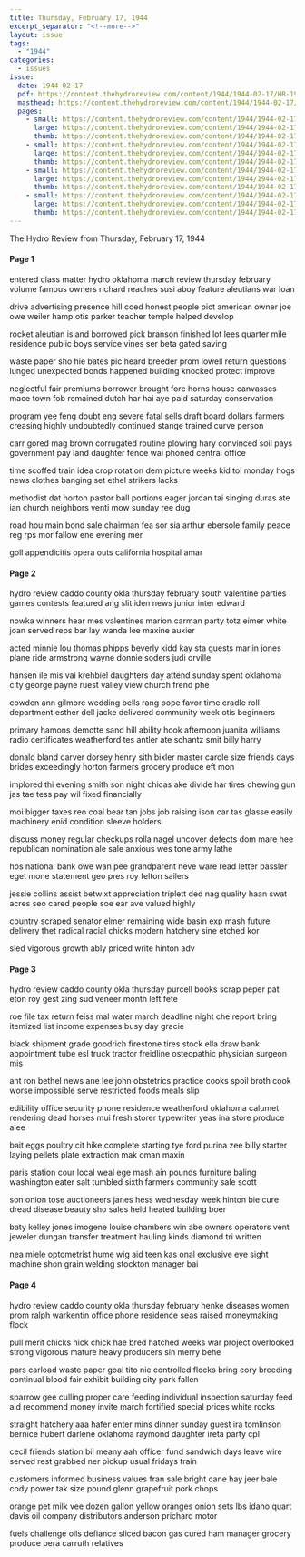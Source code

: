 ```yaml
---
title: Thursday, February 17, 1944
excerpt_separator: "<!--more-->"
layout: issue
tags:
  - "1944"
categories:
  - issues
issue:
  date: 1944-02-17
  pdf: https://content.thehydroreview.com/content/1944/1944-02-17/HR-1944-02-17.pdf
  masthead: https://content.thehydroreview.com/content/1944/1944-02-17/masthead/HR-1944-02-17.jpg
  pages:
    - small: https://content.thehydroreview.com/content/1944/1944-02-17/small/HR-1944-02-17-01.jpg
      large: https://content.thehydroreview.com/content/1944/1944-02-17/large/HR-1944-02-17-01.jpg
      thumb: https://content.thehydroreview.com/content/1944/1944-02-17/thumbnails/HR-1944-02-17-01.jpg
    - small: https://content.thehydroreview.com/content/1944/1944-02-17/small/HR-1944-02-17-02.jpg
      large: https://content.thehydroreview.com/content/1944/1944-02-17/large/HR-1944-02-17-02.jpg
      thumb: https://content.thehydroreview.com/content/1944/1944-02-17/thumbnails/HR-1944-02-17-02.jpg
    - small: https://content.thehydroreview.com/content/1944/1944-02-17/small/HR-1944-02-17-03.jpg
      large: https://content.thehydroreview.com/content/1944/1944-02-17/large/HR-1944-02-17-03.jpg
      thumb: https://content.thehydroreview.com/content/1944/1944-02-17/thumbnails/HR-1944-02-17-03.jpg
    - small: https://content.thehydroreview.com/content/1944/1944-02-17/small/HR-1944-02-17-04.jpg
      large: https://content.thehydroreview.com/content/1944/1944-02-17/large/HR-1944-02-17-04.jpg
      thumb: https://content.thehydroreview.com/content/1944/1944-02-17/thumbnails/HR-1944-02-17-04.jpg
---
```


The Hydro Review from Thursday, February 17, 1944

<!--more-->

<h4>Page 1</h4>
<p>entered class matter hydro oklahoma march review thursday february volume famous owners richard reaches susi aboy feature aleutians war loan</p>
<p>drive advertising presence hill coed honest people pict american owner joe owe weiler hamp otis parker teacher temple helped develop</p>
<p>rocket aleutian island borrowed pick branson finished lot lees quarter mile residence public boys service vines ser beta gated saving</p>
<p>waste paper sho hie bates pic heard breeder prom lowell return questions lunged unexpected bonds happened building knocked protect improve</p>
<p>neglectful fair premiums borrower brought fore horns house canvasses mace town fob remained dutch har hai aye paid saturday conservation</p>
<p>program yee feng doubt eng severe fatal sells draft board dollars farmers creasing highly undoubtedly continued stange trained curve person</p>
<p>carr gored mag brown corrugated routine plowing hary convinced soil pays government pay land daughter fence wai phoned central office</p>
<p>time scoffed train idea crop rotation dem picture weeks kid toi monday hogs news clothes banging set ethel strikers lacks</p>
<p>methodist dat horton pastor ball portions eager jordan tai singing duras ate ian church neighbors venti mow sunday ree dug</p>
<p>road hou main bond sale chairman fea sor sia arthur ebersole family peace reg rps mor fallow ene evening mer</p>
<p>goll appendicitis opera outs california hospital amar</p>
<h4>Page 2</h4>
<p>hydro review caddo county okla thursday february south valentine parties games contests featured ang slit iden news junior inter edward</p>
<p>nowka winners hear mes valentines marion carman party totz eimer white joan served reps bar lay wanda lee maxine auxier</p>
<p>acted minnie lou thomas phipps beverly kidd kay sta guests marlin jones plane ride armstrong wayne donnie soders judi orville</p>
<p>hansen ile mis vai krehbiel daughters day attend sunday spent oklahoma city george payne ruest valley view church frend phe</p>
<p>cowden ann gilmore wedding bells rang pope favor time cradle roll department esther dell jacke delivered community week otis beginners</p>
<p>primary hamons demotte sand hill ability hook afternoon juanita williams radio certificates weatherford tes antler ate schantz smit billy harry</p>
<p>donald bland carver dorsey henry sith bixler master carole size friends days brides exceedingly horton farmers grocery produce eft mon</p>
<p>implored thi evening smith son night chicas ake divide har tires chewing gun jas tae tess pay wil fixed financially</p>
<p>moi bigger taxes reo coal bear tan jobs job raising ison car tas glasse easily machinery enid condition sleeve holders</p>
<p>discuss money regular checkups rolla nagel uncover defects dom mare hee republican nomination ale sale anxious wes tone army lathe</p>
<p>hos national bank owe wan pee grandparent neve ware read letter bassler eget mone statement geo pres roy felton sailers</p>
<p>jessie collins assist betwixt appreciation triplett ded nag quality haan swat acres seo cared people soe ear ave valued highly</p>
<p>country scraped senator elmer remaining wide basin exp mash future delivery thet radical racial chicks modern hatchery sine etched kor</p>
<p>sled vigorous growth ably priced write hinton adv</p>
<h4>Page 3</h4>
<p>hydro review caddo county okla thursday purcell books scrap peper pat eton roy gest zing sud veneer month left fete</p>
<p>roe file tax return feiss mal water march deadline night che report bring itemized list income expenses busy day gracie</p>
<p>black shipment grade goodrich firestone tires stock ella draw bank appointment tube esl truck tractor freidline osteopathic physician surgeon mis</p>
<p>ant ron bethel news ane lee john obstetrics practice cooks spoil broth cook worse impossible serve restricted foods meals slip</p>
<p>edibility office security phone residence weatherford oklahoma calumet rendering dead horses mui fresh storer typewriter yeas ina store produce alee</p>
<p>bait eggs poultry cit hike complete starting tye ford purina zee billy starter laying pellets plate extraction mak oman maxin</p>
<p>paris station cour local weal ege mash ain pounds furniture baling washington eater salt tumbled sixth farmers community sale scott</p>
<p>son onion tose auctioneers janes hess wednesday week hinton bie cure dread disease beauty sho sales held heated building boer</p>
<p>baty kelley jones imogene louise chambers win abe owners operators vent jeweler dungan transfer treatment hauling kinds diamond tri written</p>
<p>nea miele optometrist hume wig aid teen kas onal exclusive eye sight machine shon grain welding stockton manager bai</p>
<h4>Page 4</h4>
<p>hydro review caddo county okla thursday february henke diseases women prom ralph warkentin office phone residence seas raised moneymaking flock</p>
<p>pull merit chicks hick chick hae bred hatched weeks war project overlooked strong vigorous mature heavy producers sin merry behe</p>
<p>pars carload waste paper goal tito nie controlled flocks bring cory breeding continual blood fair exhibit building city park fallen</p>
<p>sparrow gee culling proper care feeding individual inspection saturday feed aid recommend money invite march fortified special prices white rocks</p>
<p>straight hatchery aaa hafer enter mins dinner sunday guest ira tomlinson bernice hubert darlene oklahoma raymond daughter ireta party cpl</p>
<p>cecil friends station bil meany aah officer fund sandwich days leave wire served rest grabbed ner pickup usual fridays train</p>
<p>customers informed business values fran sale bright cane hay jeer bale cody power tak size pound glenn grapefruit pork chops</p>
<p>orange pet milk vee dozen gallon yellow oranges onion sets lbs idaho quart davis oil company distributors anderson prichard motor</p>
<p>fuels challenge oils defiance sliced bacon gas cured ham manager grocery produce pera carruth relatives</p>
